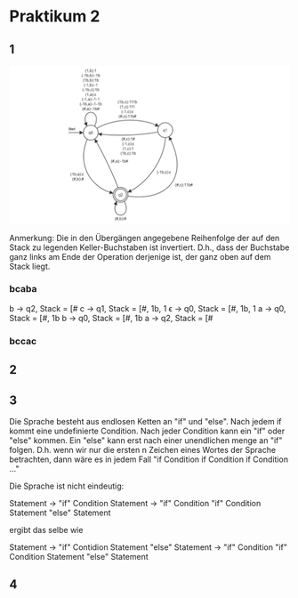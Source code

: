 # Praktikum 2

## 1

![image](doppeltAwieC.png "Bild des PDA")

Anmerkung: Die in den Übergängen angegebene Reihenfolge der auf den Stack zu legenden Keller-Buchstaben ist invertiert. D.h., dass der Buchstabe ganz links am Ende der Operation derjenige ist, der ganz oben auf dem Stack liegt.

### bcaba

b -> q2, Stack = [#
c -> q1, Stack = [#, 1b, 1
ϵ -> q0, Stack = [#, 1b, 1
a -> q0, Stack = [#, 1b
b -> q0, Stack = [#, 1b
a -> q2, Stack = [#

### bccac

## 2

## 3

Die Sprache besteht aus endlosen Ketten an "if" und "else". Nach jedem if kommt eine undefinierte Condition. Nach jeder Condition kann ein "if" oder "else" kommen. Ein "else" kann erst nach einer unendlichen menge an "if" folgen. D.h. wenn wir nur die ersten n Zeichen eines Wortes der Sprache betrachten, dann wäre es in jedem Fall "if Condition if Condition if Condition ..."


Die Sprache ist nicht eindeutig:

Statement -> "if" Condition Statement -> "if" Condition "if" Condition Statement "else" Statement

ergibt das selbe wie

Statement -> "if" Contidion Statement "else" Statement -> "if" Condition "if" Condition Statement "else" Statement

## 4